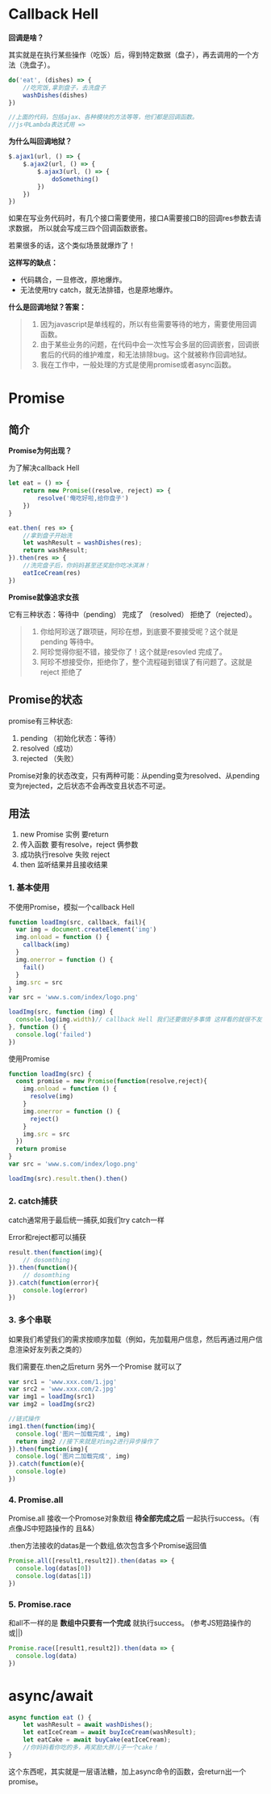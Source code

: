 # Callback Hell

**回调是啥？**

其实就是在执行某些操作（吃饭）后，得到特定数据（盘子），再去调用的一个方法（洗盘子）。

```js
do('eat', (dishes) => {
    //吃完饭,拿到盘子，去洗盘子
    washDishes(dishes)
})

//上面的代码，包括ajax、各种模块的方法等等，他们都是回调函数。
//js中Lambda表达式用 =>
```

**为什么叫回调地狱？**

```js
$.ajax1(url, () => {
    $.ajax2(url, () => {
        $.ajax3(url, () => {
            doSomething()
        })
    })
})
```

如果在写业务代码时，有几个接口需要使用，接口A需要接口B的回调res参数去请求数据， 所以就会写成三四个回调函数嵌套。

若果很多的话，这个类似场景就爆炸了！

**这样写的缺点：**

- 代码耦合，一旦修改，原地爆炸。
- 无法使用try catch，就无法排错，也是原地爆炸。

**什么是回调地狱？答案：**

> 1. 因为javascript是单线程的，所以有些需要等待的地方，需要使用回调函数。
> 2. 由于某些业务的问题，在代码中会一次性写会多层的回调嵌套，回调嵌套后的代码的维护难度，和无法排除bug。这个就被称作回调地狱。
> 3. 我在工作中，一般处理的方式是使用promise或者async函数。

# Promise

## 简介

**Promise为何出现？**

为了解决callback Hell

```js
let eat = () => {
    return new Promise((resolve, reject) => {
        resolve('俺吃好啦,给你盘子')
    })
}

eat.then( res => {
    //拿到盘子开始洗
    let washResult = washDishes(res);
    return washResult;
}).then(res => {
    //洗完盘子后，你妈妈甚至还奖励你吃冰淇淋！
    eatIceCream(res)
})
```

**Promise就像追求女孩**

它有三种状态：等待中（pending） 完成了 （resolved） 拒绝了（rejected）。

>   1. 你给阿珍送了跟项链，阿珍在想，到底要不要接受呢？这个就是pending 等待中。
>   2. 阿珍觉得你挺不错，接受你了！这个就是resovled 完成了。
>  3. 阿珍不想接受你，拒绝你了，整个流程碰到错误了有问题了。这就是reject 拒绝了
>

## Promise的状态

promise有三种状态:

1. pending （初始化状态：等待）
2. resolved（成功）
3. rejected （失败）

Promise对象的状态改变，只有两种可能：从pending变为resolved、从pending变为rejected，之后状态不会再改变且状态不可逆。

## 用法

1. new Promise 实例 要return
2. 传入函数 要有resolve，reject 俩参数
3. 成功执行resolve 失败 reject
4. then 监听结果并且接收结果

### 1. 基本使用

不使用Promise，模拟一个callback Hell

```javascript
function loadImg(src, callback, fail){
  var img = document.createElement('img')
  img.onload = function () {
    callback(img)
  }
  img.onerror = function () {
    fail()
  }
  img.src = src
}
var src = 'www.s.com/index/logo.png'

loadImg(src, function (img) {
  console.log(img.width)// callback Hell 我们还要做好多事情 这样看的就很不友好
}, function () {
  console.log('failed')
})
```

使用Promise

```javascript
function loadImg(src) {
  const promise = new Promise(function(resolve,reject){
    img.onload = function () {
      resolve(img)
    }
    img.onerror = function () {
      reject()
    }
    img.src = src
  })
  return promise
}
var src = 'www.s.com/index/logo.png'

loadImg(src).result.then().then()
```

### 2. catch捕获

catch通常用于最后统一捕获,如我们try catch一样

Error和reject都可以捕获

```javascript
result.then(function(img){
    // dosomthing
}).then(function(){
    // dosomthing
}).catch(function(error){
    console.log(error)
})
```

### 3. 多个串联

如果我们希望我们的需求按顺序加载（例如，先加载用户信息，然后再通过用户信息渲染好友列表之类的）

我们需要在.then之后return 另外一个Promise 就可以了

```javascript
var src1 = 'www.xxx.com/1.jpg'
var src2 = 'www.xxx.com/2.jpg'
var img1 = loadImg(src1)
var img2 = loadImg(src2)

//链式操作
img1.then(function(img){
  console.log('图片一加载完成', img)
  return img2 //接下来就是对img2进行异步操作了
}).then(function(img){
  console.log('图片二加载完成', img)
}).catch(function(e){
  console.log(e)
})
```

### 4. Promise.all

Promise.all 接收一个Promose对象数组 **待全部完成之后** 一起执行success。（有点像JS中短路操作的 且&&）

.then方法接收的datas是一个数组,依次包含多个Promise返回值

```javascript
Promise.all([result1,result2]).then(datas => {
  console.log(datas[0])
  console.log(datas[1])
})
```

### 5. Promise.race

和all不一样的是 **数组中只要有一个完成** 就执行success。 (参考JS短路操作的 或||)

```javascript
Promise.race([result1,result2]).then(data => {
  console.log(data)
})
```

# async/await

```js
async function eat () {
    let washResult = await washDishes();
    let eatIceCream = await buyIceCream(washResult);
    let eatCake = await buyCake(eatIceCream);
    //你妈妈看你吃的多，再奖励大胖儿子一个cake！
}
```

这个东西呢，其实就是一层语法糖，加上async命令的函数，会return出一个promise。